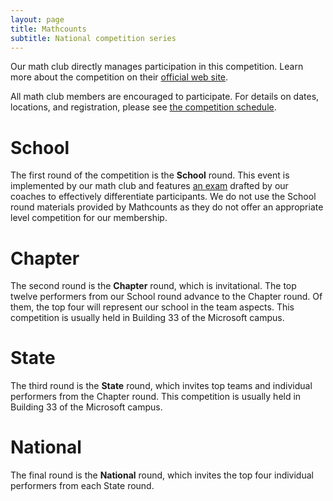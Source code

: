 ```yaml
---
layout: page
title: Mathcounts
subtitle: National competition series
---
```


Our math club directly manages participation in this competition. Learn more about the competition
on their [official web site](https://www.mathcounts.org).

All math club members are encouraged to participate. For details on dates, locations, and registration,
please see [the competition schedule](/competitions).

# School

The first round of the competition is the **School** round. This event is implemented by our math
club and features [an exam](/exams) drafted by our coaches to effectively differentiate participants.
We do not use the School round materials provided by Mathcounts as they do not offer an appropriate level
competition for our membership.

# Chapter

The second round is the **Chapter** round, which is invitational. The top twelve performers from our School
round advance to the Chapter round. Of them, the top four will represent our school in the team aspects.
This competition is usually held in Building 33 of the Microsoft campus.

# State

The third round is the **State** round, which invites top teams and individual performers from the Chapter
round. This competition is usually held in Building 33 of the Microsoft campus.

# National

The final round is the **National** round, which invites the top four individual performers from each
State round.
